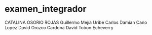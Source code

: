 # examen_integrador
CATALINA OSORIO ROJAS
Guillermo Mejía Uribe
Carlos Damian Cano Lopez
David Orozco Cardona
David Tobon Echeverry
